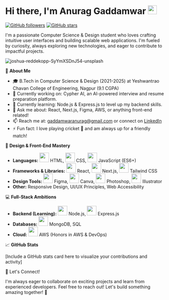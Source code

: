 # Hi there, I'm Anurag Gaddamwar <img src="https://media.giphy.com/media/hvRJCLFzcasrR4ia7z/giphy.gif" width="28px">

[![GitHub followers](https://img.shields.io/github/followers/Anurag-Gaddamwar?style=social&label=Follow&logo=github)](https://github.com/Anurag-Gaddamwar)  [![GitHub stars](https://img.shields.io/github/stars/Anurag-Gaddamwar?style=social&label=Star&logo=github)](https://github.com/Anurag-Gaddamwar)

I'm a passionate Computer Science & Design student who loves crafting intuitive user interfaces and building scalable web applications. I'm fueled by curiosity, always exploring new technologies, and eager to contribute to impactful projects.

![joshua-reddekopp-SyYmXSDnJ54-unsplash](https://github.com/Anurag-Gaddamwar/Anurag-Gaddamwar/assets/123613177/c723f607-5443-42e2-abf7-e9f92aecde80)



🚀 **About Me**

- 🎓 B.Tech in Computer Science & Design (2021-2025) at Yeshwantrao Chavan College of Engineering, Nagpur (9.1 CGPA)
- 🔭 Currently working on: Cypher AI, an AI-powered interview and resume preparation platform.
- 🌱 Currently learning: Node.js & Express.js to level up my backend skills. 
- 💬 Ask me about: React, Next.js, Figma, AWS, or anything front-end related!
- 📫 Reach me at: gaddamwaranurag@gmail.com or connect on [LinkedIn](https://www.linkedin.com/in/anurag-gaddamwar/)
- ⚡ Fun fact: I love playing cricket 🏏 and am always up for a friendly match!

🎨 **Design & Front-End Mastery**

- **Languages:** <img src="https://cdn.jsdelivr.net/gh/devicons/devicon/icons/html5/html5-original.svg" width="30px"> HTML, <img src="https://cdn.jsdelivr.net/gh/devicons/devicon/icons/css3/css3-original.svg" width="30px"> CSS, <img src="https://cdn.jsdelivr.net/gh/devicons/devicon/icons/javascript/javascript-original.svg" width="30px"> JavaScript (ES6+)
- **Frameworks & Libraries:** <img src="https://cdn.jsdelivr.net/gh/devicons/devicon/icons/react/react-original.svg" width="30px"> React, <img src="https://cdn.jsdelivr.net/gh/devicons/devicon/icons/nextjs/nextjs-original.svg" width="30px"> Next.js, <img src="https://cdn.jsdelivr.net/gh/devicons/devicon/icons/tailwindcss/tailwindcss-plain.svg" width="30px"> Tailwind CSS
- **Design Tools:** <img src="https://cdn.jsdelivr.net/gh/devicons/devicon/icons/figma/figma-original.svg" width="30px"> Figma, <img src="https://cdn.jsdelivr.net/gh/devicons/devicon/icons/canva/canva-original.svg" width="30px"> Canva, <img src="https://cdn.jsdelivr.net/gh/devicons/devicon/icons/photoshop/photoshop-plain.svg" width="30px"> Photoshop, <img src="https://cdn.jsdelivr.net/gh/devicons/devicon/icons/illustrator/illustrator-plain.svg" width="30px"> Illustrator
- **Other:** Responsive Design, UI/UX Principles, Web Accessibility

💻 **Full-Stack Ambitions**

- **Backend (Learning):**  <img src="https://cdn.jsdelivr.net/gh/devicons/devicon/icons/nodejs/nodejs-original.svg" width="30px"> Node.js, <img src="https://cdn.jsdelivr.net/gh/devicons/devicon/icons/express/express-original.svg" width="30px"> Express.js
- **Databases:** <img src="https://cdn.jsdelivr.net/gh/devicons/devicon/icons/mongodb/mongodb-original.svg" width="30px"> MongoDB, SQL
- **Cloud:** <img src="https://cdn.jsdelivr.net/gh/devicons/devicon/icons/amazonwebservices/amazonwebservices-original.svg" width="30px"> AWS (Honors in AWS & DevOps)


📈 **GitHub Stats**

[Include a GitHub stats card here to visualize your contributions and activity]

🤝 Let's Connect!

I'm always eager to collaborate on exciting projects and learn from experienced developers. Feel free to reach out! Let's build something amazing together! 🚀
